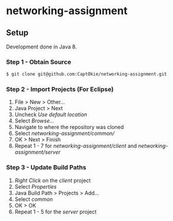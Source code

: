 # networking-assignment

## Setup
Development done in Java 8.

### Step 1 - Obtain Source

```bash
$ git clone git@github.com:CaptOkie/networking-assignment.git
```

### Step 2 - Import Projects (For Eclipse)

1. File > New > Other...
2. Java Project > Next
3. Uncheck *Use default location*
4. Select *Browse...*
5. Navigate to where the repository was cloned
6. Select *networking-assignment/common/*
7. OK > Next > Finish
8. Repeat 1 - 7 for *networking-assignment/client* and *networking-assignment/server*

### Step 3 - Update Build Paths

1. *Right Click* on the *client* project
2. Select *Properties*
3. Java Build Path > Projects > Add...
4. Select *common*
5. OK > OK
6. Repeat 1 - 5 for the *server* project

